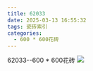 ```yaml
---
title: 62033
date: 2025-03-13 16:55:32
tags: 瓷砖索引
categories:
  - 600 * 600花砖
---
```


62033--600 * 600花砖
![](/img/ceramic/600_600huazhuan/62033.jpg)